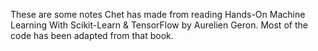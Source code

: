These are some notes Chet has made from reading Hands-On Machine Learning With Scikit-Learn & TensorFlow by Aurelien Geron. Most of the code has been adapted from that book.
